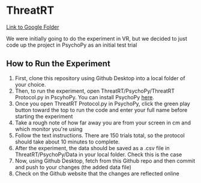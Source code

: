 # ThreatRT
[Link to Google Folder](https://drive.google.com/drive/u/5/folders/18D6yVYz0X4xKVbiKEHNF0tAeZNetiR1t)

We were initially going to do the experiment in VR, but we decided to just code up the project in PsychoPy as an initial test trial

## How to Run the Experiment
1. First, clone this repository using Github Desktop into a local folder of your choice.
2. Then, to run the experiment, open ThreatRT/PsychoPy/ThreatRT Protocol.py in PscyhoPy. You can install PsychoPy [here](https://www.psychopy.org/download.html).
3. Once you open ThreatRT Protocol.py in PsychoPy, click the green play button toward the top to run the code and enter your full name before starting the experiment
4. Take a rough note of how far away you are from your screen in cm and which monitor you're using
5. Follow the text instructions. There are 150 trials total, so the protocol should take about 10 minutes to complete.
6. After the experiment, the data should be saved as a .csv file in ThreatRT/PsychoPy/Data in your local folder. Check this is the case
7. Now, using Github Desktop, fetch from this Github repo and then commit and push to your changes (the added data file)
8. Check on the Github website that the changes are reflected online
